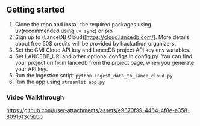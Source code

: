 ## Getting started
1. Clone the repo and install the required packages using uv(recommended using `uv sync`) or pip
2. Sign up to (LanceDB Cloud)[https://cloud.lancedb.com/]. More details about free 50$ credits will be provided by hackathon organizers.
4. Set the GMI Cloud API key and LanceDB project API key env variables.
5. Set LANCEDB_URI and other optional configs in config.py. You can find your project uri from lancedb from the project page, when you generate your API key.
6. Run the ingestion script `python ingest_data_to_lance_cloud.py`
7. Run the app using `streamlit app.py`

### Video Walkthrough

https://github.com/user-attachments/assets/e9670f99-4464-4f8e-a358-80916f3c5bbb

